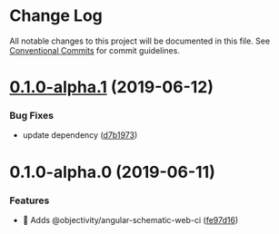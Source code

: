 # Change Log

All notable changes to this project will be documented in this file.
See [Conventional Commits](https://conventionalcommits.org) for commit guidelines.

# [0.1.0-alpha.1](https://github.com/ObjectivityLtd/angular-schematics/compare/@objectivity/angular-schematic-web-ci@0.1.0-alpha.0...@objectivity/angular-schematic-web-ci@0.1.0-alpha.1) (2019-06-12)


### Bug Fixes

* update dependency ([d7b1973](https://github.com/ObjectivityLtd/angular-schematics/commit/d7b1973))





# 0.1.0-alpha.0 (2019-06-11)


### Features

* 🎸 Adds @objectivity/angular-schematic-web-ci ([fe97d16](https://github.com/ObjectivityLtd/angular-schematics/commit/fe97d16))
